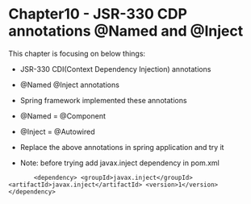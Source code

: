 # Chapter10 - JSR-330 CDP annotations @Named and @Inject
This chapter is focusing on below things:

* JSR-330 CDI(Context Dependency Injection) annotations
* @Named @Inject annotations
* Spring framework implemented these annotations
* @Named = @Component
* @Inject = @Autowired

* Replace the above annotations in spring application and try it 

* Note: before trying add javax.inject dependency in pom.xml

`		<dependency>
			<groupId>javax.inject</groupId>
			<artifactId>javax.inject</artifactId>
			<version>1</version>
		</dependency>`  